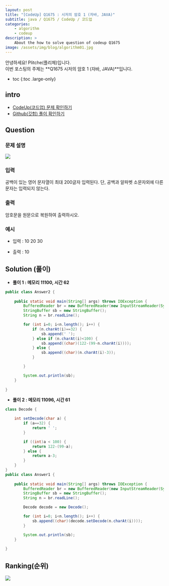 ```yaml
---
layout: post
title: "[CodeUp] Q1675 : 시저의 암호 1 (자바, JAVA)"
subtitle: java / Q1675 / CodeUp / 코드업
categories:
    - algorithm
    - codeup
description: >
    About the how to solve question of codeup Q1675
image: /assets/img/blog/algorithm01.jpg
---
```


안녕하세요! Plitche(플리체)입니다.  
이번 포스팅의 주제는 **Q1675 시저의 암호 1 (자바, JAVA)**입니다.

* toc
{:toc .large-only}

## intro
* [CodeUp(코드업) 문제 확인하기](https://codeup.kr/problem.php?id=1675)  
* [Github(깃헙) 풀이 확인하기](https://github.com/plitche/CodeUp_Solution/tree/master/Q1501~Q1600/Q1675)  

## Question
### 문제 설명
![](/assets/post/codeup/Q1601~Q1699/20211129/01.JPG)  

### 입력
공백이 있는 영어 문자열이 최대 200글자 입력된다. 단, 공백과 알파벳 소문자외에 다른 문자는 입력되지 않는다.  

### 출력
암호문을 원문으로 복원하여 출력하시오.  
  
### 예시
* 입력 : 10 20 30
  
* 출력 : 10  

## Solution (풀이)
* **풀이 1 : 메모리 11100, 시간 62**  

```java
public class Answer2 {
	
	public static void main(String[] args) throws IOException {
		BufferedReader br = new BufferedReader(new InputStreamReader(System.in));
        StringBuffer sb = new StringBuffer();
        String n = br.readLine();

        for (int i=0; i<n.length(); i++) {
            if (n.charAt(i)==32) {
                sb.append(' ');
            } else if (n.charAt(i)<100) {
                sb.append((char)(122-(99-n.charAt(i))));
            } else {
                sb.append((char)(n.charAt(i)-3));
            }

        }

        System.out.println(sb);
    }
    	 
}
```  
  
* **풀이 2 : 메모리 11096, 시간 61**  

```java
class Decode {

    int setDecode(char a) {
        if (a==32) {
            return ' ';
        }

        if ((int)a < 100) {
            return 122-(99-a);
        } else {
            return a-3;
        }
    }
}
public class Answer1 {
	
	public static void main(String[] args) throws IOException {
        BufferedReader br = new BufferedReader(new InputStreamReader(System.in));
        StringBuffer sb = new StringBuffer();
        String n = br.readLine();

        Decode decode = new Decode();

        for (int i=0; i<n.length(); i++) {
            sb.append((char)(decode.setDecode(n.charAt(i))));
        }

        System.out.println(sb);
    }
    	 
}
```  

## Ranking(순위)
![](/assets/post/codeup/Q1600~Q1699/20211129_02/03.JPG)  